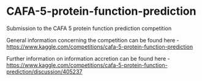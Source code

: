 # CAFA-5-protein-function-prediction
Submission to the CAFA 5 protein function prediction competition

General information concerning the competition can be found here - https://www.kaggle.com/competitions/cafa-5-protein-function-prediction

Further information on information accretion can be found here - https://www.kaggle.com/competitions/cafa-5-protein-function-prediction/discussion/405237
